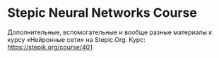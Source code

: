 # Stepic Neural Networks Course
Дополнительные, вспомогательные и вообще разные материалы к курсу «Нейронные сети» на Stepic.Org.
Курс: https://stepik.org/course/401
